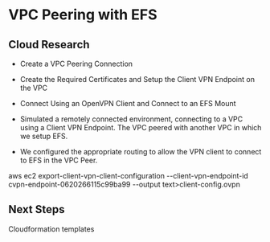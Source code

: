 <!-- This is a template you can use for quick progress days. It removes a lot of the steps we encourage you to share in the longer template 000-DAY-ARTICLE-LONG-TEMPLATE.MD-->

# VPC Peering with EFS

## Cloud Research

- Create a VPC Peering Connection

- Create the Required Certificates and Setup the Client VPN Endpoint on the VPC

- Connect Using an OpenVPN Client and Connect to an EFS Mount

- Simulated a remotely connected environment, connecting to a VPC using a Client VPN Endpoint. The VPC peered with another VPC in which we setup EFS.

- We configured the appropriate routing to allow the VPN client to connect to EFS in the VPC Peer. 

aws ec2 export-client-vpn-client-configuration --client-vpn-endpoint-id cvpn-endpoint-0620266115c99ba99 --output text>client-config.ovpn

## Next Steps

Cloudformation templates
